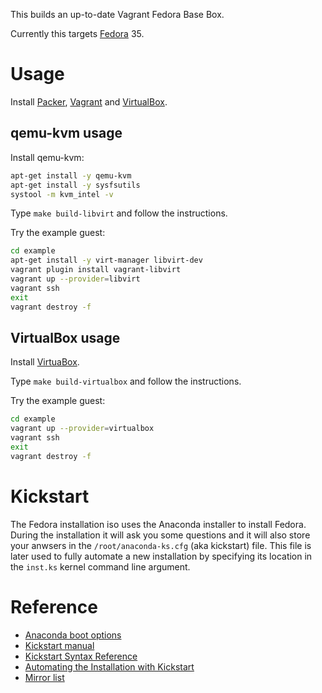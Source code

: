This builds an up-to-date Vagrant Fedora Base Box.

Currently this targets [Fedora](https://fedoraproject.org/) 35.


# Usage

Install [Packer](https://www.packer.io/), [Vagrant](https://www.vagrantup.com/) and [VirtualBox](https://www.virtualbox.org/).

## qemu-kvm usage

Install qemu-kvm:

```bash
apt-get install -y qemu-kvm
apt-get install -y sysfsutils
systool -m kvm_intel -v
```

Type `make build-libvirt` and follow the instructions.

Try the example guest:

```bash
cd example
apt-get install -y virt-manager libvirt-dev
vagrant plugin install vagrant-libvirt
vagrant up --provider=libvirt
vagrant ssh
exit
vagrant destroy -f
```

## VirtualBox usage

Install [VirtuaBox](https://www.virtualbox.org/).

Type `make build-virtualbox` and follow the instructions.

Try the example guest:

```bash
cd example
vagrant up --provider=virtualbox
vagrant ssh
exit
vagrant destroy -f
```


# Kickstart

The Fedora installation iso uses the Anaconda installer to install Fedora.
During the installation it will ask you some questions and it will also
store your anwsers in the `/root/anaconda-ks.cfg` (aka kickstart) file.
This file is later used to fully automate a new installation by specifying
its location in the `inst.ks` kernel command line argument.


# Reference

* [Anaconda boot options](https://docs.fedoraproject.org/en-US/fedora/f35/install-guide/advanced/Boot_Options/)
* [Kickstart manual](http://pykickstart.readthedocs.io/en/latest/kickstart-docs.html)
* [Kickstart Syntax Reference](https://docs.fedoraproject.org/en-US/fedora/f35/install-guide/appendixes/Kickstart_Syntax_Reference/#appe-kickstart-syntax-reference)
* [Automating the Installation with Kickstart](https://docs.fedoraproject.org/en-US/fedora/f35/install-guide/advanced/Kickstart_Installations/)
* [Mirror list](https://admin.fedoraproject.org/mirrormanager/)

